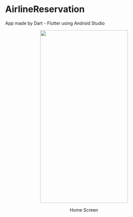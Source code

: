 # AirlineReservation

App made by Dart - Flutter using Android Studio
<p align="center">
<img src="https://user-images.githubusercontent.com/91725107/186137752-ca3126ee-ff66-460c-97d0-1b8cf1a35ffe.jpeg" width="280" height="550" />
</p>
<p align="center">
  Home Screen
  </p>
